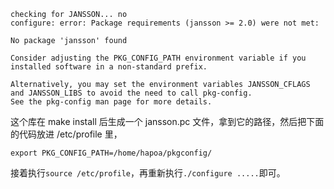 ```shell
checking for JANSSON... no
configure: error: Package requirements (jansson >= 2.0) were not met:

No package 'jansson' found

Consider adjusting the PKG_CONFIG_PATH environment variable if you
installed software in a non-standard prefix.

Alternatively, you may set the environment variables JANSSON_CFLAGS
and JANSSON_LIBS to avoid the need to call pkg-config.
See the pkg-config man page for more details.
```

这个库在 make install 后生成一个 jansson.pc 文件，拿到它的路径，然后把下面的代码放进 /etc/profile 里，

```
export PKG_CONFIG_PATH=/home/hapoa/pkgconfig/
```

接着执行`source /etc/profile`，再重新执行`./configure .....`即可。
